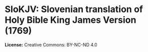 # SloKJV: Slovenian translation of Holy Bible King James Version (1769)

**License:** Creative Commons: BY-NC-ND 4.0